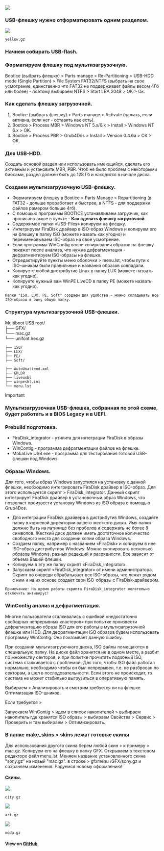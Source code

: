 <img src="preview/usb.png">

### USB-флешку нужно отформатировать одним разделом.

<img src="preview/pre_yellow.png">

```
yellow.gz
``` 

### Начнем собирать USB-flash.

### Форматируем флешку под мультизагрузочную.

Bootice (выбрать флешку) > Parts manage > Re-Partitioning > USB-HDD mode (Single Partition) > File System FAT32/NTFS (выбрать на свое усмотрение, единственно что FАТ32 не поддерживает файлы весом 4Гб или более) - поэтому выбираем NTFS > Start LBA 2048 > ОК > Ок.

### Как сделать флешку загрузочной.

1) Bootice (выбрать флешку) > Parts manage > Activate (нажать, если активна, если нет - оставить как есть).
2) Bootice > Process MBR > Windows NT 5.x/6.x > Install > Windows NT 6.x > OK.
3) Bootice > Process PBR > Grub4Dos > Install > Version 0.4.6а > ОК > ОК.

### Для USB-HDD.

Создать основой раздел или использовать имеющийся, сделать его активным и установить MBR, PBR. Чтоб не было проблем с некоторыми биосами, раздел должен быть до 128 Гб и находится в начале диска.

### Создаем мультизагрузочную USB-флешку.
 
- Форматируем флешку в Bootice > Parts Manage > Repartitioning (в FAT32 - дольше проработает и быстрее, в NTFS - для поддержки файлов рамером больше 4гб).
- С помощью программы BOOTICE устанавливаем загрузчик, как прописано выше в пункте - **Как сделать флешку загрузочной**.
- Содержимое папки «USB-Files» копируем на флешку.
- Интегрируем FiraDisk драйвер в ISO-образ Windows и копируем его на флешку в папку ISO (можете назвать как угодно) и переименовываем ISO-образ на свое усмотрение.
- Если программа WinContig после копирования образов на флешку покажет после анализа, что нужна дефрагментация - дефрагментируем ISO-образы на флешке.
- Отредактируйте пункты меню оболочки > menu.lst, чтобы пути к ISO-шникам были правильные и названия образов совпадали.
- Копируете любой дистрибутив Linux в папку LUX (можете назвать как угодно).
- Копируете нужный вам WinPE LiveCD в папку PE (можете назвать как угодно).

```
Папки "ISO, LUX, PE, Soft" создаем для удобства - можно складывать все ISO-образы в одну общую папку.
```

### Структура мультизагрузочной USB-флешки.

Multiboot USB root/                             
    ├── GFX/                                   
         └── mac.gz                               
         └── unifont.hex.gz      
         
    ├── ISO/                                    
    ├── LUX/                                    
    ├── PE/                                     
    ├── Soft/ 
    
    ├── AutoUnattend.xml  
    ├── GRLDR    
    ├── liveusbl  
    ├── winpeshl.ini                     
    └── menu.lst        

  > [!IMPORTANT]
  > ### Мультизагрузочная USB-флешка, собранная по этой схеме, будет работать и в BIOS Legacy и в UEFI.

### Prebuild подготовка.

- FiraDisk_integrator - утилита для интеграции FiraDisk в образы Windows.
- WinContig - программа дефрагментации файлов на флешке.
- MobaLive USB.exe - программа для тестирования готовой USB-флешки под Windows.

### Образы Windows.

Для того, чтобы образ Windows запустился на установку с данной флешки, необходимо интегрировать FiraDisk драйвер в ISO-образ. 
Для этого используется скрипт > FiraDisk_integrator.
Данный скрипт интегрирует FiraDisk драйвер в установочный образ Windows, что позволяет произвести установку Windows из ISO образа с помощью Grub4Dos.

- Для интеграции FiraDisk драйвера в дистрибутив Windows, создайте папку в корневой директории вашего жесткого диска. Имя папки должно быть на латинице без пробелов и содержать не более 8 символов. Жесткий диск должен иметь достаточное количество свободного места для создании копии образа Windows.
- Создаем папку, например с названием «FiraDisk» и копируем в нее ISO-образ дистрибутива Windows. Можно скопировать несколько образов Windows, разных редакций и разрядности. Все зависит от объема Вашей флешки.
- Копируем в эту же папку скрипт «FiraDisk_integrator».
- Запускаем скрипт «FiraDisk_integrator» от имени администратора. Скрипт по очереди обрабатывает все ISO-образы, что лежат рядом с ним и на их основе создает свои ISO-образы с FiraDisk-драйвером.

```
Примечание: На время работы скрипта FiraDisk_integrator желательно отключить антивирус!
```
### WinContig анализ и дефрагментация.

Многие пользователи сталкивались с ошибкой «недостаточно свободных непрерывных кластеров» при попытке произвести дефрагментацию образа ISO для его работы в мультизагрузочной флешке или HDD. Для дефрагментации ISO образов будем использовать программу WinContig. Она показывает данную ошибку. 

При создании мультизагрузочного диска, ІЅО файлы помещаются в специальную папку. На диске файл хранится не в одном месте, а разбит по множеству секторов, и при попытке прочитать подобный ІЅО, система сталкивается с проблемой. Для того, чтобы ISO файл работал нормально, необходимо чтобы он был непрерывен, т.е. не разбросан по секторам, а шел в последовательности. Если этого не происходит, то система не может стабильно выгрузиться в оперативную память. 

Выбираем > Анализировать и смотрим требуется ли на флешке Оптимизация ISO-шников. 

Если требуется >

Запускаем WinContig > идем в список накопителей > выбираем накопитель где хранятся ISO образы > выбираем Свойства > Сервис > Проверить и там выбираем > Оптимизировать.

### В папке make_skins > skins лежат готовые скины

Для использования другого скина берем любой скин > к примеру > mac.gz.
Копируем его на флешку в папку GFX.
Открываем в текстовом редакторе файл menu.lst.
Меняем название установленного скина "sony.gz" на новый "mac.gz".
в строке > gfxmenu /GFX/sony.gz и сохраняем изменения.
Радуемся новому оформлению!

#### Cкины.

<img src="preview/pre_city.png">

```
city.gz
```   
<img src="preview/pre_art.png">

```
art.gz
```

<img src="preview/pre_moda.png">

```
moda.gz
```

#### View on [GitHub](https://github.com/yojeero/usb_multiboot)